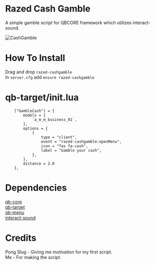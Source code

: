 # Razed Cash Gamble
A simple gamble script for QBCORE framework which utilizes interact-sound.

![CashGamble](https://user-images.githubusercontent.com/91488137/195990605-72f0ad8a-860e-41b4-9960-4595cff0926e.png)

# How To Install
Drag and drop `razed-cashgamble`\
In `server.cfg` add `ensure razed-cashgamble`

# qb-target/init.lua
```
	["GambleCash"] = {
        models = {
            `a_m_m_business_01`,
        },
        options = {
            {
                type = "client",
                event = "razed-cashgamble:openMenu",
                icon = "fas fa-cash",
                label = "Gamble your cash",
            },
        },
        distance = 2.0
    },

```

# Dependencies
[qb-core](https://github.com/qbcore-framework/qb-core)\
[qb-target](https://github.com/qbcore-framework/qb-target)\
[qb-menu](https://github.com/qbcore-framework/qb-menu)\
[interact-sound](https://github.com/qbcore-framework/interact-sound)

# Credits
Pong Slug - Giving me motivation for my first script.\
Me - For making the script.
